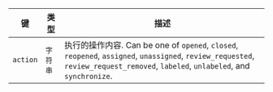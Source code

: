 | 键        | 类型    | 描述                                                                                                                                                                        |
| -------- | ----- | ------------------------------------------------------------------------------------------------------------------------------------------------------------------------- |
| `action` | `字符串` | 执行的操作内容. Can be one of `opened`, `closed`, `reopened`, `assigned`, `unassigned`, `review_requested`, `review_request_removed`, `labeled`, `unlabeled`, and `synchronize`. |